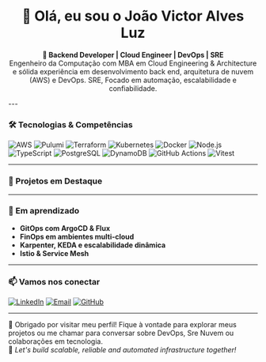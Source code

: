 <h1 align="center">👋 Olá, eu sou o João Victor Alves Luz</h1>

<p align="center">
  <b>🚀 Backend Developer | Cloud Engineer | DevOps | SRE </b><br/>
  Engenheiro da Computação com MBA em Cloud Engineering & Architecture e sólida experiência em desenvolvimento back end, arquitetura de nuvem (AWS) e DevOps. SRE, Focado em automação, escalabilidade e confiabilidade.
</p>
---

### 🛠️ Tecnologias & Competências

![AWS](https://img.shields.io/badge/AWS-232F3E?style=for-the-badge&logo=amazonaws&logoColor=white)
![Pulumi](https://img.shields.io/badge/Pulumi-8131AF?style=for-the-badge&logo=pulumi&logoColor=white)
![Terraform](https://img.shields.io/badge/Terraform-7B42BC?style=for-the-badge&logo=terraform&logoColor=white)
![Kubernetes](https://img.shields.io/badge/Kubernetes-326CE5?style=for-the-badge&logo=kubernetes&logoColor=white)
![Docker](https://img.shields.io/badge/Docker-2496ED?style=for-the-badge&logo=docker&logoColor=white)
![Node.js](https://img.shields.io/badge/Node.js-339933?style=for-the-badge&logo=nodedotjs&logoColor=white)
![TypeScript](https://img.shields.io/badge/TypeScript-3178C6?style=for-the-badge&logo=typescript&logoColor=white)
![PostgreSQL](https://img.shields.io/badge/PostgreSQL-4169E1?style=for-the-badge&logo=postgresql&logoColor=white)
![DynamoDB](https://img.shields.io/badge/DynamoDB-4053D6?style=for-the-badge&logo=amazondynamodb&logoColor=white)
![GitHub Actions](https://img.shields.io/badge/GitHub%20Actions-2088FF?style=for-the-badge&logo=githubactions&logoColor=white)
![Vitest](https://img.shields.io/badge/Vitest-6E9F18?style=for-the-badge&logo=vitest&logoColor=white)

---

### 📌 Projetos em Destaque


---

### 🎯 Em aprendizado

- **GitOps com ArgoCD & Flux**
- **FinOps em ambientes multi-cloud**
- **Karpenter, KEDA e escalabilidade dinâmica**
- **Istio & Service Mesh**

---

### 📫 Vamos nos conectar

[![LinkedIn](https://img.shields.io/badge/LinkedIn-0A66C2?style=for-the-badge&logo=linkedin&logoColor=white)](https://www.linkedin.com/in/joaoalvesluz/)
[![Email](https://img.shields.io/badge/E--mail-D14836?style=for-the-badge&logo=gmail&logoColor=white)](mailto:engluzjoao@gmail.com)
[![GitHub](https://img.shields.io/badge/GitHub-100000?style=for-the-badge&logo=github&logoColor=white)](https://github.com/joaoaluz)

---

💬 Obrigado por visitar meu perfil! Fique à vontade para explorar meus projetos ou me chamar para conversar sobre DevOps, Sre Nuvem ou colaborações em tecnologia.  
🚀 *Let's build scalable, reliable and automated infrastructure together!*
